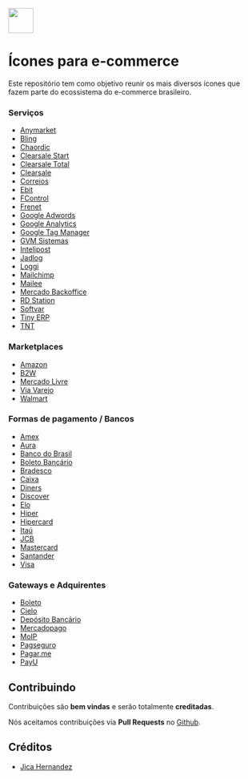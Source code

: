 <p align="left">
  <img src="http://blog.bubbstore.com.br/wp-content/uploads/2017/02/logo@2x.png" height="50">
</p>

# Ícones para e-commerce 

Este repositório tem como objetivo reunir os mais diversos ícones que fazem parte do ecossistema do e-commerce brasileiro.

### Serviços

- [Anymarket](https://github.com/bubbstore/ecommerce-icons/blob/master/Servi%C3%A7os/anymarket.svg)
- [Bling](https://github.com/bubbstore/ecommerce-icons/blob/master/Servi%C3%A7os/bling.svg)
- [Chaordic](https://github.com/bubbstore/ecommerce-icons/blob/master/Servi%C3%A7os/chaordic.svg)
- [Clearsale Start](https://github.com/bubbstore/ecommerce-icons/blob/master/Servi%C3%A7os/clearsale-start.svg)
- [Clearsale Total](https://github.com/bubbstore/ecommerce-icons/blob/master/Servi%C3%A7os/clearsale-total.svg)
- [Clearsale](https://github.com/bubbstore/ecommerce-icons/blob/master/Servi%C3%A7os/clearsale.svg)
- [Correios](https://github.com/bubbstore/ecommerce-icons/blob/master/Servi%C3%A7os/correios.svg)
- [Ebit](https://github.com/bubbstore/ecommerce-icons/blob/master/Servi%C3%A7os/ebit.svg)
- [FControl](https://github.com/bubbstore/ecommerce-icons/blob/master/Servi%C3%A7os/fcontrol.svg)
- [Frenet](https://github.com/bubbstore/ecommerce-icons/blob/master/Servi%C3%A7os/frenet.svg)
- [Google Adwords](https://github.com/bubbstore/ecommerce-icons/blob/master/Servi%C3%A7os/google-adwords.svg)
- [Google Analytics](https://github.com/bubbstore/ecommerce-icons/blob/master/Servi%C3%A7os/google-analytics.svg)
- [Google Tag Manager](https://github.com/bubbstore/ecommerce-icons/blob/master/Servi%C3%A7os/google-tag-manager.svg)
- [GVM Sistemas](https://github.com/bubbstore/ecommerce-icons/blob/master/Servi%C3%A7os/gvm-sistemas.svg)
- [Intelipost](https://github.com/bubbstore/ecommerce-icons/blob/master/Servi%C3%A7os/intelipost.svg)
- [Jadlog](https://github.com/bubbstore/ecommerce-icons/blob/master/Servi%C3%A7os/jadlog.svg)
- [Loggi](https://github.com/bubbstore/ecommerce-icons/blob/master/Servi%C3%A7os/loggi.svg)
- [Mailchimp](https://github.com/bubbstore/ecommerce-icons/blob/master/Servi%C3%A7os/mailchimp.svg)
- [Mailee](https://github.com/bubbstore/ecommerce-icons/blob/master/Servi%C3%A7os/mailee.svg)
- [Mercado Backoffice](https://github.com/bubbstore/ecommerce-icons/blob/master/Servi%C3%A7os/mercado-backoffice-icon.svg)
- [RD Station](https://github.com/bubbstore/ecommerce-icons/blob/master/Servi%C3%A7os/rdstation.svg)
- [Softvar](https://github.com/bubbstore/ecommerce-icons/blob/master/Servi%C3%A7os/softvar.svg)
- [Tiny ERP](https://github.com/bubbstore/ecommerce-icons/blob/master/Servi%C3%A7os/tiny-erp.svg)
- [TNT](https://github.com/bubbstore/ecommerce-icons/blob/master/Servi%C3%A7os/tnt.svg)

### Marketplaces

- [Amazon](https://github.com/bubbstore/ecommerce-icons/blob/master/marketplaces/amazon.svg)
- [B2W](https://github.com/bubbstore/ecommerce-icons/blob/master/marketplaces/b2w.svg)
- [Mercado Livre](https://github.com/bubbstore/ecommerce-icons/blob/master/marketplaces/mercado-livre.svg)
- [Via Varejo](https://github.com/bubbstore/ecommerce-icons/blob/master/marketplaces/via-varejo.svg)
- [Walmart](https://github.com/bubbstore/ecommerce-icons/blob/master/marketplaces/walmart.svg)

### Formas de pagamento / Bancos

- [Amex](https://github.com/bubbstore/ecommerce-icons/blob/master/Formas%20de%20pagamento/amex-american-express.svg)
- [Aura](https://github.com/bubbstore/ecommerce-icons/blob/master/Formas%20de%20pagamento/aura.svg)
- [Banco do Brasil](https://github.com/bubbstore/ecommerce-icons/blob/master/Formas%20de%20pagamento/banco-do-brasil.svg)
- [Boleto Bancário](https://github.com/bubbstore/ecommerce-icons/blob/master/Formas%20de%20pagamento/boleto-barcode.svg)
- [Bradesco](https://github.com/bubbstore/ecommerce-icons/blob/master/Formas%20de%20pagamento/bradesco.svg)
- [Caixa](https://github.com/bubbstore/ecommerce-icons/blob/master/Formas%20de%20pagamento/caixa.svg)
- [Diners](https://github.com/bubbstore/ecommerce-icons/blob/master/Formas%20de%20pagamento/diners-club-international.svg)
- [Discover](https://github.com/bubbstore/ecommerce-icons/blob/master/Formas%20de%20pagamento/discover.svg)
- [Elo](https://github.com/bubbstore/ecommerce-icons/blob/master/Formas%20de%20pagamento/elo.svg)
- [Hiper](https://github.com/bubbstore/ecommerce-icons/blob/master/Formas%20de%20pagamento/hiper.svg)
- [Hipercard](https://github.com/bubbstore/ecommerce-icons/blob/master/Formas%20de%20pagamento/hipercard.svg)
- [Itaú](https://github.com/bubbstore/ecommerce-icons/blob/master/Formas%20de%20pagamento/itau.svg)
- [JCB](https://github.com/bubbstore/ecommerce-icons/blob/master/Formas%20de%20pagamento/jcb.svg)
- [Mastercard](https://github.com/bubbstore/ecommerce-icons/blob/master/Formas%20de%20pagamento/mastercard.svg)
- [Santander](https://github.com/bubbstore/ecommerce-icons/blob/master/Formas%20de%20pagamento/santander.svg)
- [Visa](https://github.com/bubbstore/ecommerce-icons/blob/master/Formas%20de%20pagamento/visa.svg)

### Gateways e Adquirentes

- [Boleto](https://github.com/bubbstore/ecommerce-icons/blob/master/Gateways%20e%20Adquirentes/boleto.svg)
- [Cielo](https://github.com/bubbstore/ecommerce-icons/blob/master/Gateways%20e%20Adquirentes/cielo.svg)
- [Depósito Bancário](https://github.com/bubbstore/ecommerce-icons/blob/master/Gateways%20e%20Adquirentes/deposito-bancario.svg)
- [Mercadopago](https://github.com/bubbstore/ecommerce-icons/blob/master/Gateways%20e%20Adquirentes/mercado-pago-icon.svg)
- [MoIP](https://github.com/bubbstore/ecommerce-icons/blob/master/Gateways%20e%20Adquirentes/moip.svg)
- [Pagseguro](https://github.com/bubbstore/ecommerce-icons/blob/master/Gateways%20e%20Adquirentes/pag-seguro-uol.svg)
- [Pagar.me](https://github.com/bubbstore/ecommerce-icons/blob/master/Gateways%20e%20Adquirentes/pagarme.svg)
- [PayU](https://github.com/bubbstore/ecommerce-icons/blob/master/Gateways%20e%20Adquirentes/payu.svg)

## Contribuindo

Contribuições são **bem vindas** e serão totalmente **creditadas**.

Nós aceitamos contribuições via **Pull Requests** no [Github](https://github.com/bubbstore/ecommerce-icons).

## Créditos

- [Jica Hernandez](https://github.com/jicahernandez)
